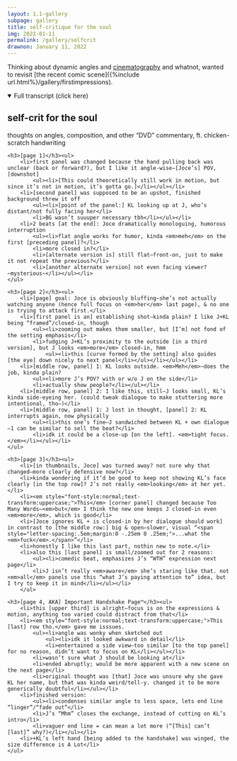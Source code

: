 ```yaml
---
layout: 1.1-gallery
subpage: gallery
title: self-critique for the soul
img: 2022-01-11
permalink: /gallery/selfcrit
drawnon: January 11, 2022
---
```

Thinking about dynamic angles and <a href="https://floobynooby.blogspot.com/2013/12/the-cinematography-of-incredibles-part-1.html" target="_blank">cinematography</a> and whatnot, wanted to revisit [the recent comic scene]({%include url.html%}/gallery/firstimpressions).

<details class="wrap" open="false"><summary>Full transcript (click here)</summary>
	<h2>self-crit for the soul</h2>
	<p>thoughts on angles, composition, and other “DVD” commentary, ft. chicken-scratch handwriting</p>
	
	<h3>[page 1]</h3><ul>
		<li>first panel was changed because the hand pulling back was unclear (back or forward?), but I like it angle-wise—[Joce’s] POV, [downshot]
			<ul><li>[This could theoretically still work in motion, but since it’s not in motion, it’s gotta go.]</li></ul></li>
		<li>[second panel] was supposed to be an upshot, finished background threw it off
			<ul><li>[point of the panel:] KL looking up at J, who’s distant/not fully facing her</li>
			<li>BG wasn’t suuuper necessary tbh</li></ul></li>
		<li>2 beats [at the end]: Joce dramatically monologuing, humorous interruption
			<ul><li>flat angle works for humor, kinda <em>meh</em> on the first [preceding panel]?</li>
			<li>more closed in?</li>
			<li>[alternate version is] still flat—front-on, just to make it not repeat the previous?</li>
			<li>[another alternate version] not even facing viewer? ~mysterious~</li></ul></li>
	</ul>
	
	<h3>[page 2]</h3><ul>
		<li>[page] goal: Joce is obviously bluffing—she’s not actually watching anyone (hence full focus on <em>her</em> last page), & no one is trying to attack first.</li>
		<li>[first panel is an] establishing shot—kinda plain? I like J+KL being “framed”/closed-in, though
			<ul><li>zooming out makes them smaller, but [I’m] not fond of the setting emphasis</li>
			<li>fudging J+KL’s proximity to the outside [in a third version], but J looks <em>more</em> closed-in, hmm
				<ul><li>this [curve formed by the setting] also guides [the eye] down nicely to next panel</li></ul></li></ul></li>
		<li>[middle row, panel] 1: KL looks outside. <em>Meh</em>—does the job, kinda plain?
			<ul><li>more J’s POV? with or w/o J on the side</li>
			<li>actually show people?</li></ul></li>
		<li>[middle row, panel] 2: I like this, still—J looks small, KL’s kinda side-eyeing her. (could tweak dialogue to make stuttering more intentional, tho—)</li>
		<li>[middle row, panel] 1: J lost in thought, [panel] 2: KL interrupts again, now physically
			<ul><li>this one’s fine—J sandwiched between KL + own dialogue—1 can be similar to sell the beat?</li>
			<li>idk it could be a close-up [on the left]. <em>tight focus.</em></li></ul></li>
	</ul>
	
	<h3>[page 3]</h3><ul>
		<li>[in thumbnails, Joce] was turned away? not sure why that changed—more clearly defensive now?</li>
		<li>kinda wondering if it’d be good to keep not showing KL’s face clearly [in the top row]? J’s not really <em>looking</em> at her yet.</li>
		<li><em style="font-style:normal;text-transform:uppercase;">This</em> [corner panel] changed because Too Many Words—<em>but</em> I think the new one keeps J closed-in even <em>more</em>, which is good</li>
		<li>[Joce ignores KL + is closed-in by her dialogue should work] in contrast to [the middle row:] big & open—slower, visual “<span style="letter-spacing:.5em;margin:0 -.25em 0 .25em;">...what the <em>fuck</em>.</span>”</li>
		<li>honestly I like this last part, nothin new to note.</li>
		<li>also this [last panel] is small/zoomed out for 2 reasons:
			<ul><li>comedic beat, emphasizes J’s “WTH” expression next page</li>
			<li>J isn’t really <em>aware</em> she’s staring like that. not <em>all</em> panels use this “what J’s paying attention to” idea, but I try to keep it in mind</li></ul></li>
		</ul>
	
	<h3>[page 4, AKA] Important Handshake Page™</h3><ul>
		<li>this [upper third] is alright—focus is on the expressions & motion, anything too varied could distract from that</li>
		<li><em style="font-style:normal;text-transform:uppercase;">This [last] row tho.</em> gave me isssues.
			<ul><li>angle was wonky when sketched out
				<ul><li>idk it looked awkward in detail</li>
				<li>entertained a side view—too similar [to the top panel] for no reason, didn’t want to focus on KL</li></ul></li>
			<li>wasn’t sure what J should be looking at</li>
			<li>ended abruptly; would be more apparent with a new scene on the next page</li>
			<li>original thought was [that] Joce was unsure why she gave KL her name, but that was kinda weird/tell-y. changed it to be more generically doubtful</li></ul></li>
		<li>finished version:
			<ul><li>condenses similar angle to less space, lets end line “linger”/“fade out”</li>
			<li>J’s “Mhm” closes the exchange, instead of cutting on KL’s intro</li>
			<li>vaguer end line = can mean a lot more (“[This] can’t [last]” why?)</li></ul></li>
		<li>+KL’s left hand [being added to the handshake] was winged, the size difference is A Lot</li>
	</ul>
</details>
